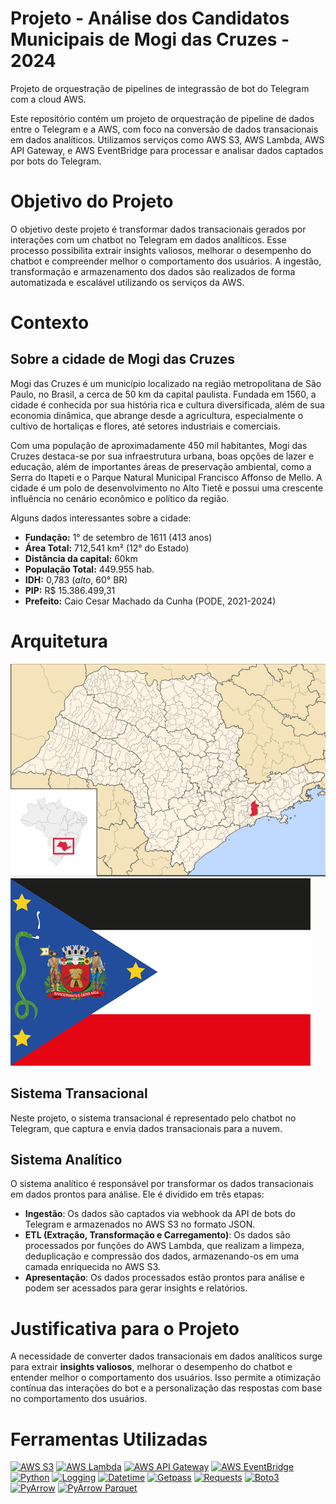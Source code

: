 # Projeto - Análise dos Candidatos Municipais de Mogi das Cruzes - 2024

Projeto de orquestração de pipelines de integrassão de bot do Telegram com a cloud AWS.

Este repositório contém um projeto de orquestração de pipeline de dados entre o Telegram e a AWS, com foco na conversão de dados transacionais em dados analíticos. Utilizamos serviços como AWS S3, AWS Lambda, AWS API Gateway, e AWS EventBridge para processar e analisar dados captados por bots do Telegram.
# Objetivo do Projeto

O objetivo deste projeto é transformar dados transacionais gerados por interações com um chatbot no Telegram em dados analíticos. Esse processo possibilita extrair insights valiosos, melhorar o desempenho do chatbot e compreender melhor o comportamento dos usuários. A ingestão, transformação e armazenamento dos dados são realizados de forma automatizada e escalável utilizando os serviços da AWS.

# Contexto

## Sobre a cidade de Mogi das Cruzes

Mogi das Cruzes é um município localizado na região metropolitana de São Paulo, no Brasil, a cerca de 50 km da capital paulista. Fundada em 1560, a cidade é conhecida por sua história rica e cultura diversificada, além de sua economia dinâmica, que abrange desde a agricultura, especialmente o cultivo de hortaliças e flores, até setores industriais e comerciais.

Com uma população de aproximadamente 450 mil habitantes, Mogi das Cruzes destaca-se por sua infraestrutura urbana, boas opções de lazer e educação, além de importantes áreas de preservação ambiental, como a Serra do Itapeti e o Parque Natural Municipal Francisco Affonso de Mello. A cidade é um polo de desenvolvimento no Alto Tietê e possui uma crescente influência no cenário econômico e político da região.

Alguns dados interessantes sobre a cidade:
- **Fundação:** 1° de setembro de 1611 (413 anos)
- **Área Total:** 712,541 km² (12° do Estado)
- **Distância da capital:** 60km
- **População Total:** 449.955 hab.
- **IDH:** 0,783 (*alto*, 60° BR)
- **PIP:** R$ 15.386.499,31
- **Prefeito:** Caio Cesar Machado da Cunha (PODE, 2021-2024)
# Arquitetura

![Imagem Pipeline](https://raw.githubusercontent.com/Armanskij/Projeto-Eleicoes-MogidasCruzes-2024/refs/heads/main/assets/Screenshot%202024-09-26%20164906.png)
![Bandeira da Cidade](https://raw.githubusercontent.com/Armanskij/Projeto-Eleicoes-MogidasCruzes-2024/refs/heads/main/assets/Band_MCruzes.jpg)

## Sistema Transacional

Neste projeto, o sistema transacional é representado pelo chatbot no Telegram, que captura e envia dados transacionais para a nuvem.
## Sistema Analítico

O sistema analítico é responsável por transformar os dados transacionais em dados prontos para análise. Ele é dividido em três etapas:

- **Ingestão**: Os dados são captados via webhook da API de bots do Telegram e armazenados no AWS S3 no formato JSON.
- **ETL (Extração, Transformação e Carregamento)**: Os dados são processados por funções do AWS Lambda, que realizam a limpeza, deduplicação e compressão dos dados, armazenando-os em uma camada enriquecida no AWS S3.
- **Apresentação**: Os dados processados estão prontos para análise e podem ser acessados para gerar insights e relatórios.

# Justificativa para o Projeto

A necessidade de converter dados transacionais em dados analíticos surge para extrair **insights valiosos**, melhorar o desempenho do chatbot e entender melhor o comportamento dos usuários. Isso permite a otimização contínua das interações do bot e a personalização das respostas com base no comportamento dos usuários.


# Ferramentas Utilizadas

[![AWS S3](https://img.shields.io/badge/AWS%20S3-Storage-blue.svg)](https://aws.amazon.com/s3/)
[![AWS Lambda](https://img.shields.io/badge/AWS%20Lambda-Compute-blue.svg)](https://aws.amazon.com/lambda/)
[![AWS API Gateway](https://img.shields.io/badge/AWS%20API%20Gateway-REST%20API-blue.svg)](https://aws.amazon.com/api-gateway/)
[![AWS EventBridge](https://img.shields.io/badge/AWS%20EventBridge-Event%20Bus-blue.svg)](https://aws.amazon.com/eventbridge/)
[![Python](https://img.shields.io/badge/Python-3.8-blue.svg)](https://www.python.org/)
[![Logging](https://img.shields.io/badge/Logging-built--in-blue.svg)](https://docs.python.org/3/library/logging.html)
[![Datetime](https://img.shields.io/badge/Datetime-built--in-blue.svg)](https://docs.python.org/3/library/datetime.html)
[![Getpass](https://img.shields.io/badge/Getpass-built--in-blue.svg)](https://docs.python.org/3/library/getpass.html)
[![Requests](https://img.shields.io/badge/Requests-2.28.1-blue.svg)](https://docs.python-requests.org/)
[![Boto3](https://img.shields.io/badge/Boto3-1.28.12-blue.svg)](https://boto3.amazonaws.com/v1/documentation/api/latest/index.html)
[![PyArrow](https://img.shields.io/badge/PyArrow-12.0.0-blue.svg)](https://arrow.apache.org/docs/python/)
[![PyArrow Parquet](https://img.shields.io/badge/PyArrow_Parquet-12.0.0-blue.svg)](https://arrow.apache.org/docs/python/parquet.html)





